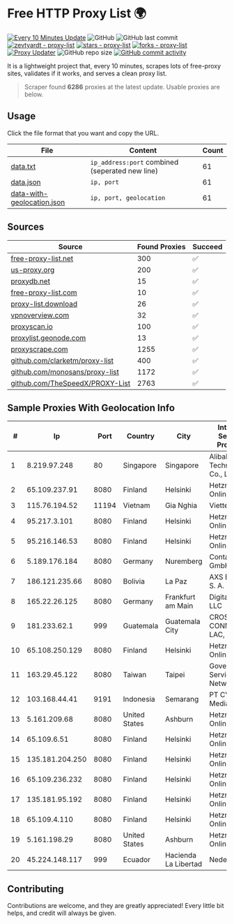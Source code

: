 
# Free HTTP Proxy List 🌍

[![Every 10 Minutes Update](https://github.com/mertguvencli/http-proxy-list/actions/workflows/main.yml/badge.svg?branch=main)](https://github.com/mertguvencli/http-proxy-list/actions/workflows/main.yml)
![GitHub](https://img.shields.io/github/license/mertguvencli/http-proxy-list)
![GitHub last commit](https://img.shields.io/github/last-commit/mertguvencli/http-proxy-list)
[![zevtyardt - proxy-list](https://img.shields.io/static/v1?label=zevtyardt&message=proxy-list&color=blue&logo=github)](https://github.com/zevtyardt/proxy-list "Go to GitHub repo")
[![stars - proxy-list](https://img.shields.io/github/stars/zevtyardt/proxy-list?style=social)](https://github.com/zevtyardt/proxy-list)
[![forks - proxy-list](https://img.shields.io/github/forks/zevtyardt/proxy-list?style=social)](https://github.com/zevtyardt/proxy-list)
[![Proxy Updater](https://github.com/zevtyardt/proxy-list/workflows/Proxy%20Updater/badge.svg)](https://github.com/zevtyardt/proxy-list/actions?query=workflow:"Proxy+Updater")
![GitHub repo size](https://img.shields.io/github/repo-size/zevtyardt/proxy-list)
[![GitHub commit activity](https://img.shields.io/github/commit-activity/m/zevtyardt/proxy-list?logo=commits)](https://github.com/zevtyardt/proxy-list/commits/main)

It is a lightweight project that, every 10 minutes, scrapes lots of free-proxy sites, validates if it works, and serves a clean proxy list.

> Scraper found **6286** proxies at the latest update. Usable proxies are below.

## Usage

Click the file format that you want and copy the URL.

|File|Content|Count|
|----|-------|-----|
|[data.txt](https://raw.githubusercontent.com/mertguvencli/http-proxy-list/main/proxy-list/data.txt)|`ip_address:port` combined (seperated new line)|61|
|[data.json](https://raw.githubusercontent.com/mertguvencli/http-proxy-list/main/proxy-list/data.json)|`ip, port`|61|
|[data-with-geolocation.json](https://raw.githubusercontent.com/mertguvencli/http-proxy-list/main/proxy-list/data-with-geolocation.json)|`ip, port, geolocation`|61|

## Sources

|Source|Found Proxies|Succeed|
|------|-------------|-------|
|[free-proxy-list.net](https://free-proxy-list.net)|300|✅|
|[us-proxy.org](https://www.us-proxy.org)|200|✅|
|[proxydb.net](http://proxydb.net)|15|✅|
|[free-proxy-list.com](https://free-proxy-list.com/?page=&port=&type%5B%5D=http&type%5B%5D=https&up_time=0&search=Search)|10|✅|
|[proxy-list.download](https://www.proxy-list.download/HTTP)|26|✅|
|[vpnoverview.com](https://vpnoverview.com/privacy/anonymous-browsing/free-proxy-servers)|32|✅|
|[proxyscan.io](https://www.proxyscan.io)|100|✅|
|[proxylist.geonode.com](https://proxylist.geonode.com/api/proxy-list?limit=300&page=1&sort_by=lastChecked&sort_type=desc&protocols=http,https)|13|✅|
|[proxyscrape.com](https://api.proxyscrape.com/v2/?request=displayproxies&protocol=http&timeout=10000&country=all&ssl=all&anonymity=all)|1255|✅|
|[github.com/clarketm/proxy-list](https://raw.githubusercontent.com/clarketm/proxy-list/master/proxy-list-raw.txt)|400|✅|
|[github.com/monosans/proxy-list](https://raw.githubusercontent.com/monosans/proxy-list/main/proxies/http.txt)|1172|✅|
|[github.com/TheSpeedX/PROXY-List](https://raw.githubusercontent.com/TheSpeedX/PROXY-List/master/http.txt)|2763|✅|


## Sample Proxies With Geolocation Info

|#|Ip|Port|Country|City|Internet Service Provider|
|-|--|----|-------|----|-------------------------|
|1|8.219.97.248|80|Singapore|Singapore|Alibaba (US) Technology Co., Ltd.|
|2|65.109.237.91|8080|Finland|Helsinki|Hetzner Online GmbH|
|3|115.76.194.52|11194|Vietnam|Gia Nghia|Viettel Group|
|4|95.217.3.101|8080|Finland|Helsinki|Hetzner Online GmbH|
|5|95.216.146.53|8080|Finland|Helsinki|Hetzner Online GmbH|
|6|5.189.176.184|8080|Germany|Nuremberg|Contabo GmbH|
|7|186.121.235.66|8080|Bolivia|La Paz|AXS Bolivia S. A.|
|8|165.22.26.125|8080|Germany|Frankfurt am Main|DigitalOcean, LLC|
|9|181.233.62.1|999|Guatemala|Guatemala City|CROSS CONNECT LAC, S.A.|
|10|65.108.250.129|8080|Finland|Helsinki|Hetzner Online GmbH|
|11|163.29.45.122|8080|Taiwan|Taipei|Government Service Network|
|12|103.168.44.41|9191|Indonesia|Semarang|PT CYB Media Group|
|13|5.161.209.68|8080|United States|Ashburn|Hetzner Online GmbH|
|14|65.109.6.51|8080|Finland|Helsinki|Hetzner Online GmbH|
|15|135.181.204.250|8080|Finland|Helsinki|Hetzner Online GmbH|
|16|65.109.236.232|8080|Finland|Helsinki|Hetzner Online GmbH|
|17|135.181.95.192|8080|Finland|Helsinki|Hetzner Online GmbH|
|18|65.109.4.110|8080|Finland|Helsinki|Hetzner Online GmbH|
|19|5.161.198.29|8080|United States|Ashburn|Hetzner Online GmbH|
|20|45.224.148.117|999|Ecuador|Hacienda La Libertad|Nedetel S.A.|



## Contributing

Contributions are welcome, and they are greatly appreciated! Every
little bit helps, and credit will always be given.


